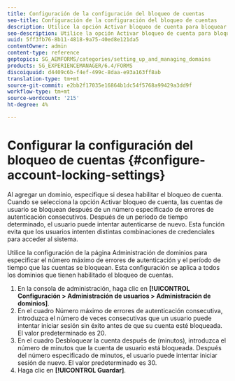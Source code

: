 ```yaml
---
title: Configuración de la configuración del bloqueo de cuentas
seo-title: Configuración de la configuración del bloqueo de cuentas
description: Utilice la opción Activar bloqueo de cuenta para bloquear las cuentas de usuario después de un número especificado de errores de autenticación consecutivos.
seo-description: Utilice la opción Activar bloqueo de cuenta para bloquear las cuentas de usuario después de un número especificado de errores de autenticación consecutivos.
uuid: 5ff3fb76-8b11-4818-9a75-40ed8e121da5
contentOwner: admin
content-type: reference
geptopics: SG_AEMFORMS/categories/setting_up_and_managing_domains
products: SG_EXPERIENCEMANAGER/6.4/FORMS
discoiquuid: d4409c6b-f4ef-499c-8daa-e93a163ff8ab
translation-type: tm+mt
source-git-commit: e2bb2f17035e16864b1dc54f5768a99429a3dd9f
workflow-type: tm+mt
source-wordcount: '215'
ht-degree: 4%

---
```



# Configurar la configuración del bloqueo de cuentas {#configure-account-locking-settings}

Al agregar un dominio, especifique si desea habilitar el bloqueo de cuenta. Cuando se selecciona la opción Activar bloqueo de cuenta, las cuentas de usuario se bloquean después de un número especificado de errores de autenticación consecutivos. Después de un período de tiempo determinado, el usuario puede intentar autenticarse de nuevo. Esta función evita que los usuarios intenten distintas combinaciones de credenciales para acceder al sistema.

Utilice la configuración de la página Administración de dominios para especificar el número máximo de errores de autenticación y el período de tiempo que las cuentas se bloquean. Esta configuración se aplica a todos los dominios que tienen habilitado el bloqueo de cuentas.

1. En la consola de administración, haga clic en **[!UICONTROL Configuración > Administración de usuarios > Administración de dominios]**.
1. En el cuadro Número máximo de errores de autenticación consecutiva, introduzca el número de veces consecutivas que un usuario puede intentar iniciar sesión sin éxito antes de que su cuenta esté bloqueada. El valor predeterminado es 20.
1. En el cuadro Desbloquear la cuenta después de (minutos), introduzca el número de minutos que la cuenta de usuario está bloqueada. Después del número especificado de minutos, el usuario puede intentar iniciar sesión de nuevo. El valor predeterminado es 30.
1. Haga clic en **[!UICONTROL Guardar]**.

